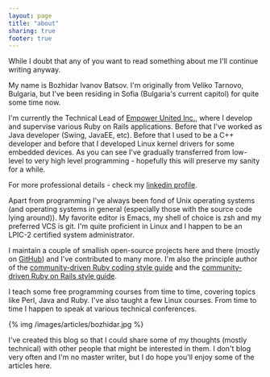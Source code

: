 ```yaml
---
layout: page
title: "about"
sharing: true
footer: true
---
```


While I doubt that any of you want to read something about me I'll
continue writing anyway.

My name is Bozhidar Ivanov Batsov. I'm originally from Veliko Tarnovo,
Bulgaria, but I've been residing in Sofia (Bulgaria's current capitol)
for quite some time now.

I'm currently the Technical Lead of [Empower United Inc.](http://empowerunited.com), where I
develop and supervise various Ruby on Rails applications. Before that
I've worked as Java developer (Swing, JavaEE, etc). Before that I used
to be a C++ developer and before that I developed Linux kernel drivers
for some embedded devices. As you can see I've gradually transferred
from low-level to very high level programming - hopefully this will
preserve my sanity for a while.

For more professional details - check my [linkedin profile](http://www.linkedin.com/in/bozhidarbatsov).

Apart from programming I've always been fond of Unix operating systems
(and operating systems in general (especially those with the source
code lying around)). My favorite editor is Emacs, my shell of choice
is zsh and my preferred VCS is git. I'm quite proficient in Linux and
I happen to be an LPIC-2 certified system administrator.

I maintain a couple of smallish open-source projects here and there
(mostly on [GitHub](https://github.com/bbatsov/ruby-style-guide)) and I've contributed to many more. I'm also the
principle author of the [community-driven Ruby coding style guide](https://github.com/bbatsov/ruby-style-guide)
and the
[community-driven Ruby on Rails style guide](https://github.com/bbatsov/ruby-style-guide).

I teach some free programming courses from time to time, covering
topics like Perl, Java and Ruby. I've also taught a few Linux
courses. From time to time I happen to speak at various technical
conferences.

{% img /images/articles/bozhidar.jpg %}

I've created this blog so that I could share some of my thoughts
(mostly technical) with other people that might be interested in
them. I don't blog very often and I'm no master writer, but I do hope
you'll enjoy some of the articles here.
